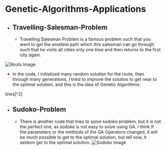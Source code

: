 # Genetic-Algorithms-Applications
* ## Travelling-Salesman-Problem
  - Travelling Salesman Problem is a famous problem such that you want to get
 the smallest path which this salesman can go through such that he visits
 all cities only one time and then returns to the first city again.

![Routs Image]([[https://www.google.com/url?sa=i&url=https%3A%2F%2Fmedium.com%2Faimonks%2Ftraveling-salesman-problem-tsp-using-genetic-algorithm-fea640713758&psig=AOvVaw1ZCJ2H44fhH5aB8ZAKhNB8&ust=1713350290514000&source=images&cd=vfe&opi=89978449&ved=0CBIQjRxqFwoTCIDhkq7FxoUDFQAAAAAdAAAAABAE](https://miro.medium.com/v2/resize:fit:828/format:webp/1*VPhCcc76Q7dIetDSFRWHAw.png)](https://miro.medium.com/v2/resize:fit:1400/1*VPhCcc76Q7dIetDSFRWHAw.png))

- In the code, I initialized many random solution for the route, then through
 many generations, I tried to improve the solutios to get near to the optimal solution,
 and this is the idea of Genetic Algorithms.

lines[^2]
* ## Sudoko-Problem
  - There is another code that tries to solve sodoko problem, but it is not
  the perfect one, as sodoke is not easy to solve using GA. I think If the
  parameters or the methods of the GA Operators changed, it will be much possible
  to get to the optimal solution, but tell now, it seldom get to the optimal solution.
![Sodoko Image]([https://www.google.com/url?sa=i&url=https%3A%2F%2Fwww.vecteezy.com%2Fvector-art%2F15582380-sudoku-game-with-solution&psig=AOvVaw0ulhfDuXVPfs1wsy2QSlcT&ust=1713350331137000&source=images&cd=vfe&opi=89978449&ved=0CBIQjRxqFwoTCLiN08DFxoUDFQAAAAAdAAAAABAE](https://www.researchgate.net/profile/Himanshu-Jain-25/publication/228566840/figure/fig1/AS:302046273130496@1449024851051/Sudoku-puzzles-and-its-solution.png))
